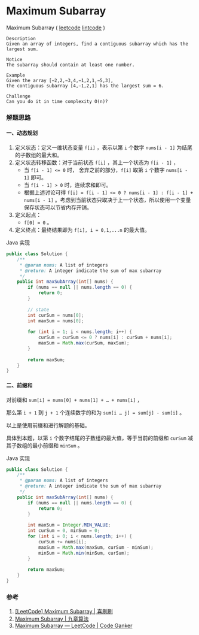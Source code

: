 # Maximum Subarray

 Maximum Subarray  ( [leetcode]()  [lintcode](http://www.lintcode.com/en/problem/maximum-subarray/) )

```
Description
Given an array of integers, find a contiguous subarray which has the largest sum.

Notice
The subarray should contain at least one number.

Example
Given the array [−2,2,−3,4,−1,2,1,−5,3], 
the contiguous subarray [4,−1,2,1] has the largest sum = 6.

Challenge 
Can you do it in time complexity O(n)?
```

### 解题思路

#### 一、动态规划

1. 定义状态：定义一维状态变量 `f[i]` ，表示以第 `i` 个数字 `nums[i - 1]` 为结尾的子数组的最大和。
2. 定义状态转移函数：对于当前状态 `f[i]` ，其上一个状态为 `f[i - 1]` ，
   - 当 `f[i - 1] <= 0` 时， 舍弃之前的部分，`f[i]` 取第 `i` 个数字 `nums[i - 1]` 即可。
   - 当 `f[i - 1] > 0` 时，连续求和即可。
   - 根据上述讨论可得 `f[i] = f[i - 1] <= 0 ? nums[i - 1] : f[i - 1] + nums[i - 1]` 。考虑到当前状态只取决于上一个状态，所以使用一个变量保存状态可以节省内存开销。
3. 定义起点：
   - `f[0] = 0` 。
4. 定义终点：最终结果即为 `f[i], i = 0,1,...n` 的最大值。

Java 实现

```java
public class Solution {
    /**
     * @param nums: A list of integers
     * @return: A integer indicate the sum of max subarray
     */
    public int maxSubArray(int[] nums) {
        if (nums == null || nums.length == 0) {
            return 0;
        }
        
        // state
        int curSum = nums[0];
        int maxSum = nums[0];
        
        for (int i = 1; i < nums.length; i++) {
            curSum = curSum <= 0 ? nums[i] : curSum + nums[i];
            maxSum = Math.max(curSum, maxSum);
        }
        
        return maxSum;
    }
}
```



#### 二、前缀和

对前缀和 `sum[i] = nums[0] + nums[1] + … + nums[i]` ，

那么第 `i + 1` 到 `j + 1` 个连续数字的和为 `sum[i … j] = sum[j] - sum[i]` 。

以上是使用前缀和进行解题的基础。

具体到本题，以第 `i` 个数字结尾的子数组的最大值，等于当前的前缀和 `curSum` 减其子数组的最小前缀和 `minSum` 。

Java 实现

```java
public class Solution {
    /**
     * @param nums: A list of integers
     * @return: A integer indicate the sum of max subarray
     */
    public int maxSubArray(int[] nums) {
        if (nums == null || nums.length == 0) {
            return 0;
        }
        
        int maxSum = Integer.MIN_VALUE;
        int curSum = 0, minSum = 0;
        for (int i = 0; i < nums.length; i++) {
            curSum += nums[i];
            maxSum = Math.max(maxSum, curSum - minSum);
            minSum = Math.min(minSum, curSum);
        }
        
        return maxSum;
    }
}
```



### 参考

1. [[LeetCode] Maximum Subarray | 喜刷刷](http://bangbingsyb.blogspot.jp/2014/11/leetcode-maximum-subarray.html)
2. [Maximum Subarray | 九章算法](http://www.jiuzhang.com/solutions/maximum-subarray/)
3. [Maximum Subarray — LeetCode | Code Ganker](http://blog.csdn.net/linhuanmars/article/details/21314059)